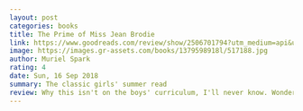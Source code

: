```yaml
---
layout: post
categories: books
title: The Prime of Miss Jean Brodie
link: https://www.goodreads.com/review/show/2506701794?utm_medium=api&utm_source=rss
image: https://images.gr-assets.com/books/1379598918l/517188.jpg
author: Muriel Spark
rating: 4
date: Sun, 16 Sep 2018
summary: The classic girls' summer read
review: Why this isn't on the boys' curriculum, I'll never know. Wonderful.
---
```



